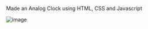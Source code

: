 Made an Analog Clock using HTML, CSS and Javascript

![image](https://user-images.githubusercontent.com/72513126/131872389-bf1567b0-2d52-4355-99c6-b0d59edc4416.png)
